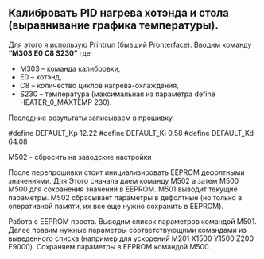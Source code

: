 ## Калибровать PID нагрева хотэнда и стола (выравнивание графика температуры).

Для этого я использую Printrun (бывший Pronterface). Вводим команду **“M303 E0 C8 S230“** где 

  - M303 – команда калибровки,
  - E0 – хотэнд,
  - C8 – количество циклов нагрева-охлаждения,
  - S230 – температура (максимальная из параметра define HEATER_0_MAXTEMP 230).

Последние результаты записываем в прошивку.

#define  DEFAULT_Kp 12.22
#define  DEFAULT_Ki 0.58
#define  DEFAULT_Kd 64.08

M502 - сбросить на заводские настройки

После перепрошивки стоит инициализировать EEPROM дефолтными значениями.
Для Этого сначала даем команду M502 а затем M500
M500 для сохранения значений в EEPROM.
M501 выводит текущие параметры.
M502 сбрасывает параметры в дефолтные (но только в оперативной памяти, их все еще нужно сохранить в EEPROM).

Работа с EEPROM проста. Выводим список параметров командой M501. Далее правим нужные параметры соответствующими командами из выведенного списка (например для ускорений M201 X1500 Y1500 Z200 E9000). Сохраняем параметры в EEPROM командой M500.